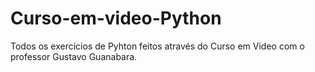 # Curso-em-video-Python
 Todos os exercicios de Pyhton feitos através do Curso em Video com o professor Gustavo Guanabara.


